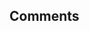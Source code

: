 ## Comments
<Twikoo lang="en-US" page="comment" />
<script setup>
import Twikoo from '/docs/component/Twikoo.vue'
</script>